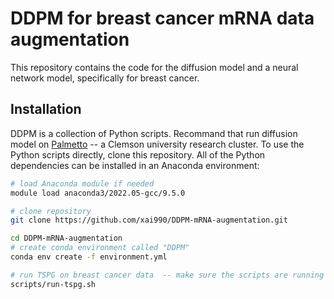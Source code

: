 # DDPM for breast cancer mRNA data augmentation 

This repository contains the code for the diffusion model and a neural network model, specifically for breast cancer. 
## Installation 

DDPM is a collection of Python scripts. Recommand that run diffusion model on [Palmetto](https://www.palmetto.clemson.edu/palmetto/) -- a Clemson university research cluster. To use the Python scripts directly, clone this repository.  All of the Python dependencies can be installed in an Anaconda environment:
```bash
# load Anaconda module if needed 
module load anaconda3/2022.05-gcc/9.5.0 

# clone repository
git clone https://github.com/xai990/DDPM-mRNA-augmentation.git

cd DDPM-mRNA-augmentation
# create conda environment called "DDPM"
conda env create -f environment.yml

# run TSPG on breast cancer data  -- make sure the scripts are running on a computed node (an interactive job includes at least one gpu)
scripts/run-tspg.sh

```
